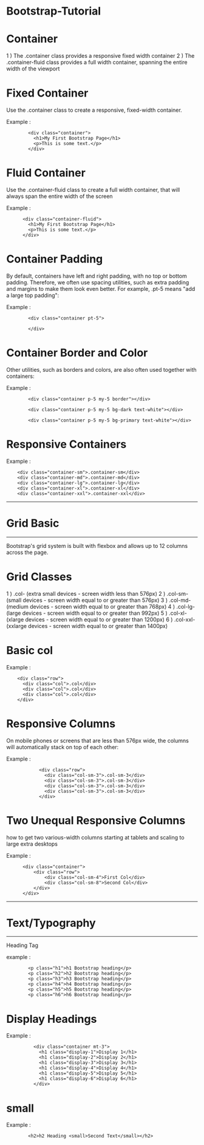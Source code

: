 # Bootstrap-Tutorial



# Container


1 ) The .container class provides a responsive fixed width container
2 ) The .container-fluid class provides a full width container, spanning the entire width of the viewport



# Fixed Container

Use the .container class to create a responsive, fixed-width container.

Example :

            <div class="container">
              <h1>My First Bootstrap Page</h1>
              <p>This is some text.</p>
            </div>
            
# Fluid Container

Use the .container-fluid class to create a full width container, that will always span the entire width of the screen 

Example : 

          <div class="container-fluid">
            <h1>My First Bootstrap Page</h1>
            <p>This is some text.</p>
          </div>
          
          
# Container Padding

By default, containers have left and right padding, with no top or bottom padding. Therefore, we often use spacing utilities,
such as extra padding and margins to make them look even better. For example, .pt-5 means "add a large top padding":


Example :

            <div class="container pt-5">
            
            </div>
            

# Container Border and Color


Other utilities, such as borders and colors, are also often used together with containers:



Example :

            <div class="container p-5 my-5 border"></div>

            <div class="container p-5 my-5 bg-dark text-white"></div>

            <div class="container p-5 my-5 bg-primary text-white"></div>
            



# Responsive Containers




Example :

        <div class="container-sm">.container-sm</div>
        <div class="container-md">.container-md</div>
        <div class="container-lg">.container-lg</div>
        <div class="container-xl">.container-xl</div>
        <div class="container-xxl">.container-xxl</div>
        
        

______________________________________________________________________________________________
# Grid Basic
______________________________________________________________________________________________
Bootstrap's grid system is built with flexbox and allows up to 12 columns across the page.


# Grid Classes


1 ) .col- (extra small devices - screen width less than 576px)
2 ) .col-sm- (small devices - screen width equal to or greater than 576px)
3 ) .col-md- (medium devices - screen width equal to or greater than 768px)
4 ) .col-lg- (large devices - screen width equal to or greater than 992px)
5 ) .col-xl- (xlarge devices - screen width equal to or greater than 1200px)
6 ) .col-xxl- (xxlarge devices - screen width equal to or greater than 1400px)




# Basic col

Example : 


        <div class="row">
          <div class="col">.col</div>
          <div class="col">.col</div>
          <div class="col">.col</div>
        </div>




# Responsive Columns

On mobile phones or screens that are less than 576px wide, the columns will automatically stack on top of each other:


Example : 

                <div class="row">
                  <div class="col-sm-3">.col-sm-3</div>
                  <div class="col-sm-3">.col-sm-3</div>
                  <div class="col-sm-3">.col-sm-3</div>
                  <div class="col-sm-3">.col-sm-3</div>
                </div>





# Two Unequal Responsive Columns

how to get two various-width columns starting at tablets and scaling to large extra desktops


Example : 



          <div class="container">
              <div class="row">
                  <div class="col-sm-4">First Col</div>
                  <div class="col-sm-8">Second Col</div>
              </div>
          </div>




____________________________________________________________________________________
# Text/Typography
____________________________________________________________________________________

Heading Tag 

example :


            <p class="h1">h1 Bootstrap heading</p>
            <p class="h2">h2 Bootstrap heading</p>
            <p class="h3">h3 Bootstrap heading</p>
            <p class="h4">h4 Bootstrap heading</p>
            <p class="h5">h5 Bootstrap heading</p>
            <p class="h6">h6 Bootstrap heading</p>
            
            
# Display Headings



Example : 


              <div class="container mt-3">
                <h1 class="display-1">Display 1</h1>
                <h1 class="display-2">Display 2</h1>
                <h1 class="display-3">Display 3</h1>
                <h1 class="display-4">Display 4</h1>
                <h1 class="display-5">Display 5</h1>
                <h1 class="display-6">Display 6</h1>
              </div>


# small

Example : 



            <h2>h2 Heading <small>Second Text</small></h2>

  
  



